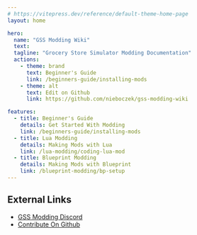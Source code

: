 ```yaml
---
# https://vitepress.dev/reference/default-theme-home-page
layout: home

hero:
  name: "GSS Modding Wiki"
  text: 
  tagline: "Grocery Store Simulator Modding Documentation"
  actions:
    - theme: brand
      text: Beginner's Guide
      link: /beginners-guide/installing-mods
    - theme: alt
      text: Edit on Github
      link: https://github.com/nieboczek/gss-modding-wiki

features:
  - title: Beginner's Guide
    details: Get Started With Modding
    link: /beginners-guide/installing-mods
  - title: Lua Modding
    details: Making Mods with Lua
    link: /lua-modding/coding-lua-mod
  - title: Blueprint Modding
    details: Making Mods with Blueprint
    link: /blueprint-modding/bp-setup
---
```


## External Links
- [GSS Modding Discord](https://discord.gg/5ENg4XGpPZ)
- [Contribute On Github](https://github.com/nieboczek/gss-modding-wiki)
